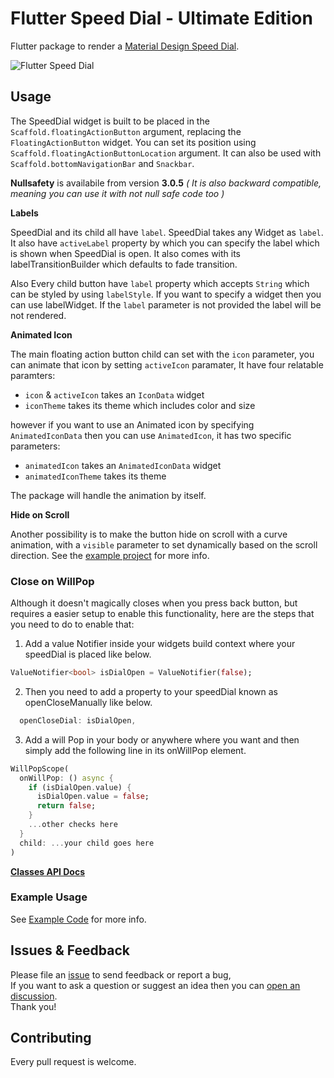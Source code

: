 # Flutter Speed Dial - Ultimate Edition

Flutter package to render a [Material Design Speed Dial](https://material.io/design/components/buttons-floating-action-button.html#types-of-transitions).

![Flutter Speed Dial](https://user-images.githubusercontent.com/41370460/113670683-0de04700-96d3-11eb-8029-aeadf1797b60.gif)

## Usage

The SpeedDial widget is built to be placed in the `Scaffold.floatingActionButton` argument, replacing the `FloatingActionButton` widget.
You can set its position using `Scaffold.floatingActionButtonLocation` argument.
It can also be used with `Scaffold.bottomNavigationBar` and `Snackbar`.

**Nullsafety** is availabile from version **3.0.5** *( It is also backward compatible,  meaning you can use it with not null safe code too )*

**Labels**

SpeedDial and its child all have `label`. SpeedDial takes any Widget as `label`. It also have `activeLabel` property by which you can specify the label which is shown when SpeedDial is open. It also comes with its labelTransitionBuilder which defaults to fade transition.

Also Every child button have `label` property which accepts `String` which can be styled by using `labelStyle`. If you want to specify a widget then you can use labelWidget.
If the `label` parameter is not provided the label will be not rendered.

**Animated Icon**

The main floating action button child can set with the `icon` parameter, you can animate that icon by setting `activeIcon` paramater, It have four relatable paramters:

- `icon` & `activeIcon` takes an `IconData` widget
- `iconTheme` takes its theme which includes color and size


 however if you want to use an Animated icon by specifying `AnimatedIconData` then you can use `AnimatedIcon`, it has two specific parameters:

- `animatedIcon` takes an `AnimatedIconData` widget
- `animatedIconTheme` takes its theme

The package will handle the animation by itself.

**Hide on Scroll**

Another possibility is to make the button hide on scroll with a curve animation, with a `visible` parameter to set dynamically based on the scroll direction. See the [example project](example/lib/main.dart) for more info.

### Close on WillPop

Although it doesn't magically closes when you press back button, but requires a easier setup to enable this functionality, here are the steps that you need to do to enable that:

1. Add a value Notifier inside your widgets build context where your speedDial is placed like below.
```dart
ValueNotifier<bool> isDialOpen = ValueNotifier(false);
```
2. Then you need to add a property to your speedDial known as openCloseManually like below.
```dart
  openCloseDial: isDialOpen,
```
3. Add a will Pop in your body or anywhere where you want and then simply add the following line in its onWillPop element.
```dart
WillPopScope(
  onWillPop: () async {
    if (isDialOpen.value) {
      isDialOpen.value = false;
      return false;
    }
    ...other checks here
  }
  child: ...your child goes here
)
```

[**Classes API Docs**](https://pub.dev/documentation/flutter_speed_dial/latest/flutter_speed_dial/flutter_speed_dial-library.html)

### Example Usage

See [Example Code](example/lib/main.dart) for more info.

## Issues & Feedback

Please file an [issue](https://github.com/darioielardi/flutter_speed_dial/issues) to send feedback or report a bug,  
If you want to ask a question or suggest an idea then you can [open an discussion](https://github.com/darioielardi/flutter_speed_dial/discussions).  
Thank you!

## Contributing

Every pull request is welcome.
